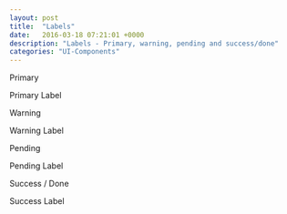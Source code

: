 ```yaml
---
layout: post
title:  "Labels"
date:   2016-03-18 07:21:01 +0000
description: "Labels - Primary, warning, pending and success/done"
categories: "UI-Components"
---
```

<label for="">Primary</label>
<div class="label">Primary Label</div>

<label for="">Warning</label>
<div class="label label--warning">Warning Label</div>

<label for="">Pending</label>
<div class="label label--pending">Pending Label</div>

<label for="">Success / Done</label>
<div class="label label--success">Success Label</div>
